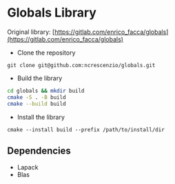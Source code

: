 # Globals Library

Original library: [https://gitlab.com/enrico_facca/globals](https://gitlab.com/enrico_facca/globals)

* Clone the repository
```
git clone git@github.com:ncrescenzio/globals.git
```

* Build the library
```bash
cd globals && mkdir build
cmake -S . -B build
cmake --build build
```

* Install the library
```
cmake --install build --prefix /path/to/install/dir
```

## Dependencies

* Lapack
* Blas
